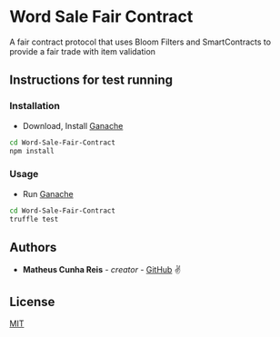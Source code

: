 # Word Sale Fair Contract

A fair contract protocol that uses Bloom Filters and SmartContracts to provide a fair trade with item validation

## Instructions for test running
### Installation

* Download, Install [Ganache](https://www.trufflesuite.com/ganache)

```bash
cd Word-Sale-Fair-Contract
npm install
```

### Usage

* Run [Ganache](https://www.trufflesuite.com/ganache)

```bash
cd Word-Sale-Fair-Contract
truffle test
```

## Authors

* **Matheus Cunha Reis** - *creator* - [GitHub](https://github.com/matheuscr30) ✌

## License
[MIT](https://choosealicense.com/licenses/mit/)
